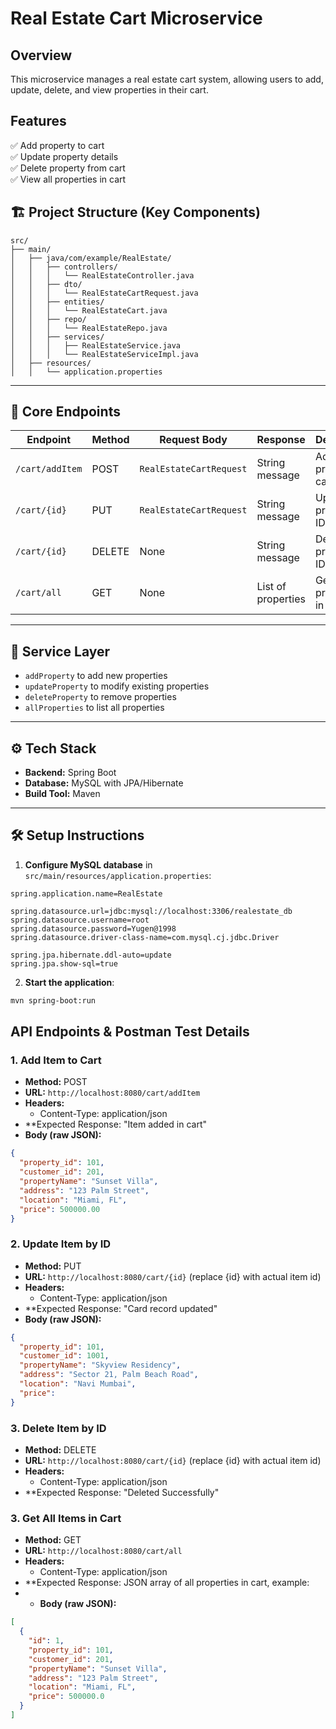# Real Estate Cart Microservice

## Overview
This microservice manages a real estate cart system, allowing users to add, update, delete, and view properties in their cart.

## Features
✅ Add property to cart  
✅ Update property details  
✅ Delete property from cart  
✅ View all properties in cart  

## 🏗️ Project Structure (Key Components)
```plaintext
src/
├── main/
│   ├── java/com/example/RealEstate/
│   │   ├── controllers/
│   │   │   └── RealEstateController.java
│   │   ├── dto/
│   │   │   └── RealEstateCartRequest.java
│   │   ├── entities/
│   │   │   └── RealEstateCart.java
│   │   ├── repo/
│   │   │   └── RealEstateRepo.java
│   │   ├── services/
│   │   │   ├── RealEstateService.java
│   │   │   └── RealEstateServiceImpl.java
│   ├── resources/
│   │   └── application.properties
```

---

## 🚀 Core Endpoints

| Endpoint           | Method | Request Body             | Response           | Description                  |
|--------------------|--------|-------------------------|--------------------|------------------------------|
| `/cart/addItem`    | POST   | `RealEstateCartRequest` | String message     | Add a new property to cart    |
| `/cart/{id}`       | PUT    | `RealEstateCartRequest` | String message     | Update property by ID         |
| `/cart/{id}`       | DELETE | None                    | String message     | Delete property by ID         |
| `/cart/all`        | GET    | None                    | List of properties | Get all properties in cart    |

---

## 🔧 Service Layer
- `addProperty` to add new properties  
- `updateProperty` to modify existing properties  
- `deleteProperty` to remove properties  
- `allProperties` to list all properties  

---

## ⚙️ Tech Stack
- **Backend:** Spring Boot  
- **Database:** MySQL with JPA/Hibernate  
- **Build Tool:** Maven  

---

## 🛠️ Setup Instructions

1. **Configure MySQL database** in `src/main/resources/application.properties`:
```properties
spring.application.name=RealEstate

spring.datasource.url=jdbc:mysql://localhost:3306/realestate_db
spring.datasource.username=root
spring.datasource.password=Yugen@1998
spring.datasource.driver-class-name=com.mysql.cj.jdbc.Driver

spring.jpa.hibernate.ddl-auto=update
spring.jpa.show-sql=true
```

2. **Start the application**:
```bash
mvn spring-boot:run
```


## API Endpoints & Postman Test Details

### 1. Add Item to Cart  
- **Method:** POST  
- **URL:** `http://localhost:8080/cart/addItem`  
- **Headers:**  
  - Content-Type: application/json
- **Expected Response: "Item added in cart"
- **Body (raw JSON):**
```json
{
  "property_id": 101,
  "customer_id": 201,
  "propertyName": "Sunset Villa",
  "address": "123 Palm Street",
  "location": "Miami, FL",
  "price": 500000.00
}
```

### 2. Update Item by ID 
- **Method:** PUT  
- **URL:** `http://localhost:8080/cart/{id}`  (replace {id} with actual item id)
- **Headers:**  
  - Content-Type: application/json
- **Expected Response: "Card record updated"
- **Body (raw JSON):**
```json
{
  "property_id": 101,
  "customer_id": 1001,
  "propertyName": "Skyview Residency",
  "address": "Sector 21, Palm Beach Road",
  "location": "Navi Mumbai",
  "price": 
}
```
### 3. Delete Item by ID
- **Method:** DELETE  
- **URL:** `http://localhost:8080/cart/{id}`  (replace {id} with actual item id)
- **Headers:**  
  - Content-Type: application/json  
- **Expected Response: "Deleted Successfully"

### 3.  Get All Items in Cart
- **Method:** GET  
- **URL:** `http://localhost:8080/cart/all` 
- **Headers:**  
  - Content-Type: application/json  
- **Expected Response: JSON array of all properties in cart, example:
- - **Body (raw JSON):**
```json
[
  {
    "id": 1,
    "property_id": 101,
    "customer_id": 201,
    "propertyName": "Sunset Villa",
    "address": "123 Palm Street",
    "location": "Miami, FL",
    "price": 500000.0
  }
]
```
